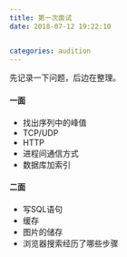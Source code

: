 ```yaml
---
title: 第一次面试
date: 2018-07-12 19:22:10


categories: audition
---
```


先记录一下问题，后边在整理。

#### 一面
 - 找出序列中的峰值
 - TCP/UDP
 - HTTP
 - 进程间通信方式
 - 数据库加索引
 
#### 二面
 - 写SQL语句
 - 缓存
 - 图片的储存
 - 浏览器搜索经历了哪些步骤